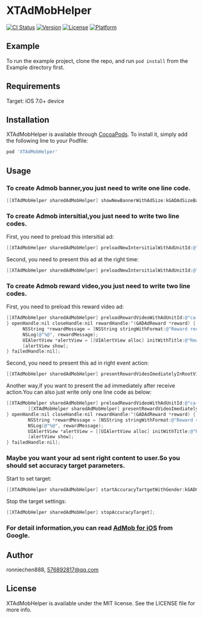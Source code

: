 # XTAdMobHelper

[![CI Status](http://img.shields.io/travis/ronniechen888/XTAdMobHelper.svg?style=flat)](https://travis-ci.org/ronniechen888/XTAdMobHelper)
[![Version](https://img.shields.io/cocoapods/v/XTAdMobHelper.svg?style=flat)](http://cocoapods.org/pods/XTAdMobHelper)
[![License](https://img.shields.io/cocoapods/l/XTAdMobHelper.svg?style=flat)](http://cocoapods.org/pods/XTAdMobHelper)
[![Platform](https://img.shields.io/cocoapods/p/XTAdMobHelper.svg?style=flat)](http://cocoapods.org/pods/XTAdMobHelper)

## Example

To run the example project, clone the repo, and run `pod install` from the Example directory first.

## Requirements

Target: iOS 7.0+ device

## Installation

XTAdMobHelper is available through [CocoaPods](http://cocoapods.org). To install
it, simply add the following line to your Podfile:

```ruby
pod 'XTAdMobHelper'
```

## Usage
### To create Admob banner,you just need to write one line code.
```objective-c
[[XTAdMobHelper sharedAdMobHelper] showNewBannerWithAdSize:kGADAdSizeBanner origin:CGPointMake((SCREEN_SIZE.width-kGADAdSizeBanner.size.width)*0.5, SCREEN_SIZE.height-kGADAdSizeBanner.size.height) adUnitID:@"ca-app-pub-3940256099942544/2934735716" rootViewController:self onView:self.view testMode:NO testDeviceId:@"e7204ccc3c166fcc5cec7ac8bd3c7c8e"];
```
### To create Admob intersitial,you just need to write two line codes.
First, you need to preload this intersitial ad:
```objective-c
[[XTAdMobHelper sharedAdMobHelper] preloadNewIntersitialWithAdUnitId:@"ca-app-pub-3940256099942544/4411468910" testMode:YES testDeviceId:@"e7204ccc3c166fcc5cec7ac8bd3c7c8e" receiveHandle:nil openHandle:nil closeHandle:nil];
```
Second, you need to present this ad at the right time:
```objective-c
[[XTAdMobHelper sharedAdMobHelper] preloadNewIntersitialWithAdUnitId:@"ca-app-pub-3940256099942544/4411468910" testMode:YES testDeviceId:@"e7204ccc3c166fcc5cec7ac8bd3c7c8e" receiveHandle:nil openHandle:nil closeHandle:nil];
```
### To create Admob reward video,you just need to write two line codes.
First, you need to preload this reward video ad:
```objective-c
[[XTAdMobHelper sharedAdMobHelper] preloadRewardVideoWithAdUnitId:@"ca-app-pub-2089092182326765/9979233626" testMode:YES testDeviceId:@"e7204ccc3c166fcc5cec7ac8bd3c7c8e" receiveHandle:^(){
} openHandle:nil closeHandle:nil rewardHandle:^(GADAdReward *reward) {
      NSString *rewardMessage = [NSString stringWithFormat:@"Reward received with currency %@ , amount %lf", reward.type,[reward.amount doubleValue]];
      NSLog(@"%@", rewardMessage);
      UIAlertView *alertView = [[UIAlertView alloc] initWithTitle:@"Reward" message:rewardMessage delegate:nil cancelButtonTitle:@"OK" otherButtonTitles: nil];
      [alertView show];
} failedHandle:nil];
```
Second, you need to present this ad in right event action:
```objective-c
[[XTAdMobHelper sharedAdMobHelper] presentRewardVideoImediatelyInRootViewController:self];
```
Another way,if you want to present the ad immediately after receive action.You can also just write only one line code as below:
```objective-c
[[XTAdMobHelper sharedAdMobHelper] preloadRewardVideoWithAdUnitId:@"ca-app-pub-2089092182326765/9979233626" testMode:YES testDeviceId:@"e7204ccc3c166fcc5cec7ac8bd3c7c8e" receiveHandle:^(){
		[[XTAdMobHelper sharedAdMobHelper] presentRewardVideoImediatelyInRootViewController:self];
} openHandle:nil closeHandle:nil rewardHandle:^(GADAdReward *reward) {
        NSString *rewardMessage = [NSString stringWithFormat:@"Reward received with currency %@ , amount %lf",    reward.type,[reward.amount doubleValue]];
        NSLog(@"%@", rewardMessage);
        UIAlertView *alertView = [[UIAlertView alloc] initWithTitle:@"Reward" message:rewardMessage delegate:nil cancelButtonTitle:@"OK" otherButtonTitles: nil];
        [alertView show];
} failedHandle:nil];
```
### Maybe you want your ad sent right content to user.So you should set accuracy target parameters.
Start to set target:
```objective-c
[[XTAdMobHelper sharedAdMobHelper] startAccuracyTartgetWithGender:kGADGenderUnknown birthDate:(BirthDate){1970,2,11} location:(Location){} keywords:nil contentUrl:nil requestAgent:nil childDirectedTreatment:ChildTreatmentStyleNone];
```
Stop the target settings:
```objective-c
[[XTAdMobHelper sharedAdMobHelper] stopAccuracyTarget];
```

### For detail information,you can read [AdMob for iOS](https://developers.google.com/admob/ios/quick-start) from Google.

## Author

ronniechen888, 576892817@qq.com

## License

XTAdMobHelper is available under the MIT license. See the LICENSE file for more info.
